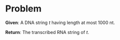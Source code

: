 # Problem

**Given**: A DNA string *t* having length at most 1000 nt.

**Return**: The transcribed RNA string of *t*.
